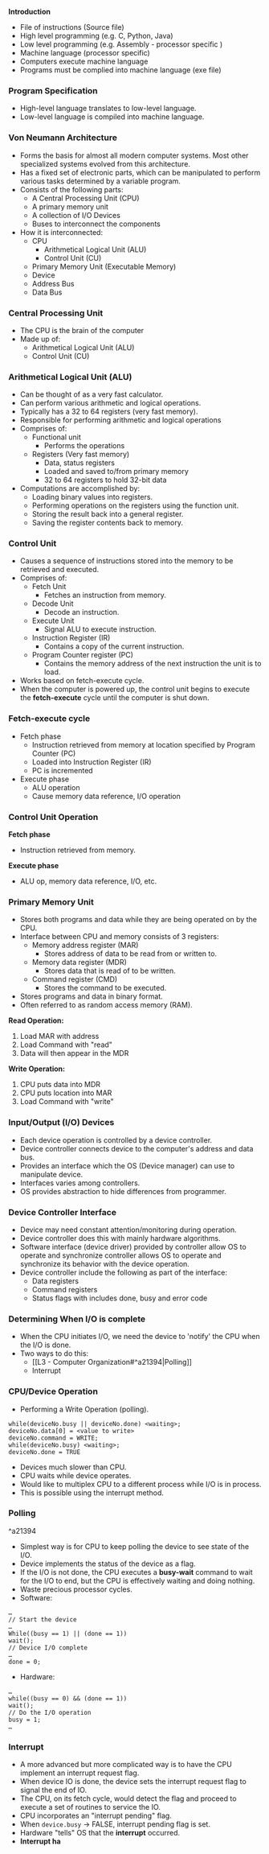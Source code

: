 **Introduction**
- File of instructions (Source file)
- High level programming (e.g. C, Python, Java)
- Low level programming (e.g. Assembly - processor specific )
- Machine language (processor specific)
- Computers execute machine language 
- Programs must be complied into machine language (exe file)

### Program Specification
- High-level language translates to low-level language.
- Low-level language is compiled into machine language.

### Von Neumann Architecture
- Forms the basis for almost all modern computer systems. Most other specialized systems evolved from this architecture.
- Has a fixed set of electronic parts, which can be manipulated to perform various tasks determined by a variable program.
- Consists of the following parts:
	- A Central Processing Unit (CPU)
	- A primary memory unit
	- A collection of I/O Devices
	- Buses to interconnect the components
- How it is interconnected:
	- CPU
		- Arithmetical Logical Unit (ALU)
		- Control Unit (CU)
	- Primary Memory Unit (Executable Memory)
	- Device
	- Address Bus
	- Data Bus

### Central Processing Unit
- The CPU is the brain of the computer
- Made up of:
	- Arithmetical Logical Unit (ALU)
	- Control Unit (CU)

### Arithmetical Logical Unit (ALU)
- Can be thought of as a very fast calculator.
- Can perform various arithmetic and logical operations.
- Typically has a 32 to 64 registers (very fast memory).
- Responsible for performing arithmetic and logical operations
- Comprises of:
	- Functional unit
		- Performs the operations
	- Registers (Very fast memory)
		- Data, status registers
		- Loaded and saved to/from primary memory
		- 32 to 64 registers to hold 32-bit data
- Computations are accomplished by:
	- Loading binary values into registers.
	- Performing operations on the registers using the function unit.
	- Storing the result back into a general register.
	- Saving the register contents back to memory.

### Control Unit
- Causes a sequence of instructions stored into the memory to be retrieved and executed.
- Comprises of:
	- Fetch Unit
		- Fetches an instruction from memory.
	- Decode Unit
		- Decode an instruction.
	- Execute Unit
		- Signal ALU to execute instruction.
	- Instruction Register (IR)
		- Contains a copy of the current instruction.
	- Program Counter register (PC)
		- Contains the memory address of the next instruction the unit is to load.
- Works based on fetch-execute cycle.
- When the computer is powered up, the control unit begins to execute the **fetch-execute** cycle until the computer is shut down.

### Fetch-execute cycle
- Fetch phase
	- Instruction retrieved from memory at location specified by Program Counter (PC)
	- Loaded into Instruction Register (IR)
	- PC is incremented
- Execute phase
	- ALU operation
	- Cause memory data reference, I/O operation

### Control Unit Operation
**Fetch phase**
- Instruction retrieved from memory.

**Execute phase**
- ALU op, memory data reference, I/O, etc.

### Primary Memory Unit
- Stores both programs and data while they are being operated on by the CPU.
- Interface between CPU and memory consists of 3 registers:
	- Memory address register (MAR)
		- Stores address of data to be read from or written to.
	- Memory data register (MDR)
		- Stores data that is read of to be written.
	- Command register (CMD)
		- Stores the command to be executed.
- Stores programs and data in binary format.
- Often referred to as random access memory (RAM).

**Read Operation:**
1. Load MAR with address
2. Load Command with "read"
3. Data will then appear in the MDR

**Write Operation:**
1. CPU puts data into MDR
2. CPU puts location into MAR
3. Load Command with "write"

### Input/Output (I/O) Devices
- Each device operation is controlled by a device controller.
- Device controller connects device to the computer's address and data bus.
- Provides an interface which the OS (Device manager) can use to manipulate device.
- Interfaces varies among controllers.
- OS provides abstraction to hide differences from programmer.

### Device Controller Interface
- Device may need constant attention/monitoring during operation.
- Device controller does this with mainly hardware algorithms.
- Software interface (device driver) provided by controller allow OS to operate and synchronize controller allows OS to operate and synchronize its behavior with the device operation.
- Device controller include the following as part of the interface:
	- Data registers
	- Command registers
	- Status flags with includes done, busy and error code

### Determining When I/O is complete
- When the CPU initiates I/O, we need the device to 'notify' the CPU when the I/O is done.
- Two ways to do this:
	- [[L3 - Computer Organization#^a21394|Polling]]
	- Interrupt

### CPU/Device Operation
- Performing a Write Operation (polling).
```
while(deviceNo.busy || deviceNo.done) <waiting>;
deviceNo.data[0] = <value to write>
deviceNo.command = WRITE;
while(deviceNo.busy) <waiting>;
deviceNo.done = TRUE
```
- Devices much slower than CPU.
- CPU waits while device operates.
- Would like to multiplex CPU to a different process while I/O is in process.
- This is possible using the interrupt method.

### Polling

^a21394
- Simplest way is for CPU to keep polling the device to see state of the I/O.
- Device implements the status of the device as a flag.
- If the I/O is not done, the CPU executes a **busy-wait** command to wait for the I/O to end, but the CPU is effectively waiting and doing nothing.
- Waste precious processor cycles.
- Software:
```
…
// Start the device
…
While((busy == 1) || (done == 1))
wait();
// Device I/O complete
…
done = 0;
```
- Hardware:
```
…
while((busy == 0) && (done == 1))
wait();
// Do the I/O operation
busy = 1;
…
```

### Interrupt
- A more advanced but more complicated way is to have the CPU implement an interrupt request flag.
- When device IO is done, the device sets the interrupt request flag to signal the end of IO.
- The CPU, on its fetch cycle, would detect the flag and proceed to execute a set of routines to service the IO.
- CPU incorporates an "interrupt pending" flag.
- When `device.busy` -> FALSE, interrupt pending flag is set.
- Hardware "tells" OS that the **interrupt** occurred.
- **Interrupt ha**